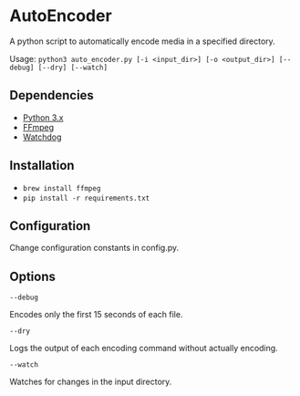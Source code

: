 # AutoEncoder
A python script to automatically encode media in a specified directory.

Usage:
`python3 auto_encoder.py [-i <input_dir>] [-o <output_dir>] [--debug] [--dry] [--watch]`

## Dependencies
- [Python 3.x](https://www.python.org)
- [FFmpeg](https://www.google.com.au/url?sa=t&rct=j&q=&esrc=s&source=web&cd=1&cad=rja&uact=8&ved=0ahUKEwj2_IWDr8XQAhUJUZQKHd-2BB0QFggZMAA&url=https%3A%2F%2Fwww.ffmpeg.org%2F&usg=AFQjCNE0r3Wi1_Kpr9JhvUfDFBerSxTW1g&bvm=bv.139782543,d.dGo)
- [Watchdog](https://github.com/gorakhargosh/watchdog)

## Installation

- `brew install ffmpeg`
- `pip install -r requirements.txt`

## Configuration
Change configuration constants in config.py.

## Options

`--debug`

Encodes only the first 15 seconds of each file.

`--dry`

Logs the output of each encoding command without actually encoding.

`--watch`

Watches for changes in the input directory.

